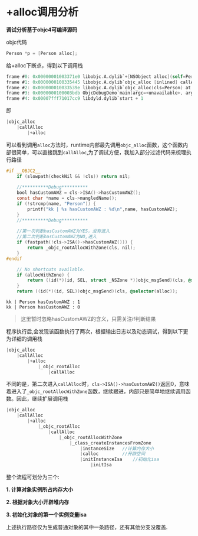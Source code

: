 # +alloc调用分析
**调试分析基于objc4可编译源码**

objc代码

```objective-c
Person *p = [Person alloc];
```

给+alloc下断点，得到以下调用栈

```objective-c
frame #0: 0x00000001003371e0 libobjc.A.dylib`+[NSObject alloc](self=Person, _cmd="alloc") at NSObject.mm:2330:28
frame #1: 0x0000000100335445 libobjc.A.dylib`objc_alloc [inlined] callAlloc(cls=Person, checkNil=true, allocWithZone=false) at NSObject.mm:1714:12
frame #2: 0x000000010033539e libobjc.A.dylib`objc_alloc(cls=Person) at NSObject.mm:1730
frame #3: 0x0000000100003bdb ObjcDebugDemo`main(argc=<unavailable>, argv=<unavailable>) + 43 [opt]
frame #4: 0x00007fff71017cc9 libdyld.dylib`start + 1
```

即

```objective-c
|objc_alloc
	|callAlloc
		|+alloc
```

可以看到调用`alloc`方法时，runtime内部最先调用`objc_alloc`函数，这个函数内部很简单，可以直接跳到`callAlloc`,为了调试方便，我加入部分过滤代码来梳理执行路径

```objective-c
#if __OBJC2__
    if (slowpath(checkNil && !cls)) return nil;
    
    //**********Debug**********
    bool hasCustomAWZ = cls->ISA()->hasCustomAWZ();
    const char *name = cls->mangledName();
    if (!strcmp(name, "Person")) {
        printf("kk | %s hasCustomAWZ : %d\n",name, hasCustomAWZ);
    }
    //**********Debug**********
    
    //第一次判断hasCustomAWZ为YES，没有进入
    //第二次判断hasCustomAWZ为NO,进入
    if (fastpath(!cls->ISA()->hasCustomAWZ())) {
        return _objc_rootAllocWithZone(cls, nil);
    }
#endif

    // No shortcuts available.
    if (allocWithZone) {
        return ((id(*)(id, SEL, struct _NSZone *))objc_msgSend)(cls, @selector(allocWithZone:), nil);
    }
    return ((id(*)(id, SEL))objc_msgSend)(cls, @selector(alloc));

```

```
kk | Person hasCustomAWZ : 1
kk | Person hasCustomAWZ : 0
```

>这里暂时忽略hasCustomAWZ的含义，只需关注if判断结果

程序执行后,会发现该函数执行了两次，根据输出日志以及动态调试，得到以下更为详细的调用栈

```objective-c
|objc_alloc
	|callAlloc
		|+alloc
			|_objc_rootAlloc
				|callAlloc
```
不同的是，第二次进入`callAlloc`时，`cls->ISA()->hasCustomAWZ()`返回0，意味着进入了`_objc_rootAllocWithZone`函数，继续跟进，内部只是简单地继续调用函数。因此，继续扩展调用栈

```objective-c
|objc_alloc
	|callAlloc
		|+alloc
			|_objc_rootAlloc
				|callAlloc
					|_objc_rootAllocWithZone
						|_class_createInstancesFromZone
							|instanceSize	//计算内存大小
							|calloc			//开辟空间
							|initInstanceIsa	//初始化isa
								|initIsa

```

整个流程可划分为三个:


**1. 计算对象实例所占内存大小**

**2. 根据对象大小开辟堆内存**

**3. 初始化对象的第一个实例变量isa**

上述执行路径仅为生成普通对象的其中一条路径，还有其他分支没覆盖.



